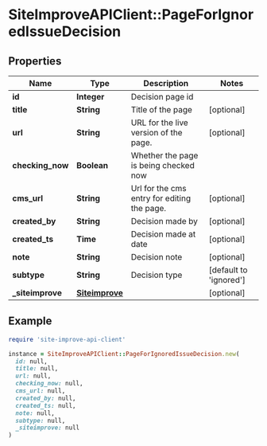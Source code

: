 # SiteImproveAPIClient::PageForIgnoredIssueDecision

## Properties

| Name | Type | Description | Notes |
| ---- | ---- | ----------- | ----- |
| **id** | **Integer** | Decision page id |  |
| **title** | **String** | Title of the page | [optional] |
| **url** | **String** | URL for the live version of the page. | [optional] |
| **checking_now** | **Boolean** | Whether the page is being checked now |  |
| **cms_url** | **String** | Url for the cms entry for editing the page. | [optional] |
| **created_by** | **String** | Decision made by | [optional] |
| **created_ts** | **Time** | Decision made at date | [optional] |
| **note** | **String** | Decision note | [optional] |
| **subtype** | **String** | Decision type | [default to &#39;ignored&#39;] |
| **_siteimprove** | [**Siteimprove**](Siteimprove.md) |  | [optional] |

## Example

```ruby
require 'site-improve-api-client'

instance = SiteImproveAPIClient::PageForIgnoredIssueDecision.new(
  id: null,
  title: null,
  url: null,
  checking_now: null,
  cms_url: null,
  created_by: null,
  created_ts: null,
  note: null,
  subtype: null,
  _siteimprove: null
)
```

